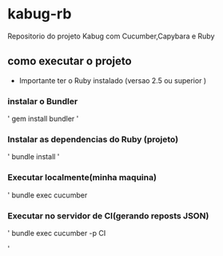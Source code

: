# kabug-rb
Repositorio do projeto Kabug com Cucumber,Capybara e Ruby

## como executar o projeto
* Importante ter o Ruby instalado (versao 2.5 ou superior )

### instalar o Bundler
'
gem install bundler
'


### Instalar as dependencias do Ruby (projeto)
'
bundle install
'

### Executar localmente(minha maquina)

'
bundle exec cucumber



### Executar no  servidor de CI(gerando reposts JSON)

'
bundle exec cucumber -p CI

'
